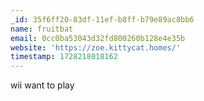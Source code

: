 ```yaml
---
_id: 35f6ff20-83df-11ef-b8ff-b79e89ac8bb6
name: fruitbat
email: 0cc0ba53043d32fd800260b128e4e35b
website: 'https://zoe.kittycat.homes/'
timestamp: 1728218018162
---
```

wii want to play
